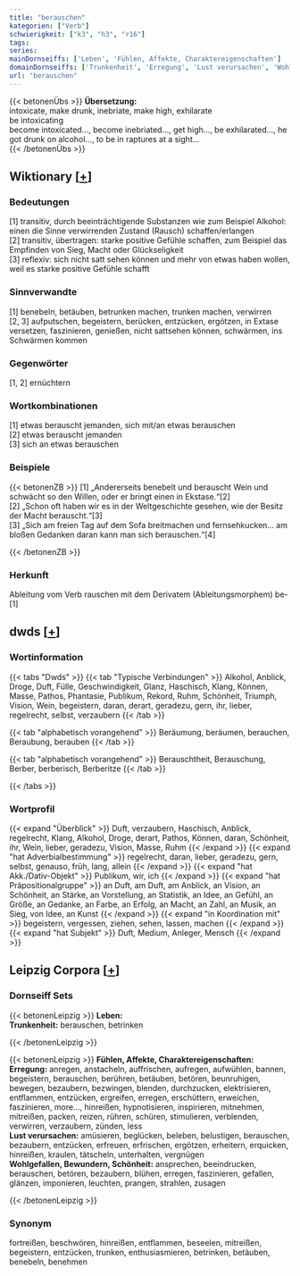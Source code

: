 ```yaml
---
title: "berauschen"
kategorien: ["Verb"]
schwierigkeit: ["k3", "h3", "r16"]
tags:
series:
mainDornseiffs: ['Leben', 'Fühlen, Affekte, Charaktereigenschaften']
domainDornseiffs: ['Trunkenheit', 'Erregung', 'Lust verursachen', 'Wohlgefallen, Bewundern, Schönheit']
url: "berauschen"
---
```


{{< betonenÜbs >}}
**Übersetzung:**  
intoxicate, make drunk, inebriate, make high, exhilarate  
be intoxicating  
become intoxicated..., become inebriated..., get high..., be exhilarated..., he got drunk on alcohol..., to be in raptures at a sight...  
{{< /betonenÜbs >}}

## Wiktionary [[+](https://de.wiktionary.org/wiki/berauschen)]

### Bedeutungen
[1] transitiv, durch beeinträchtigende Substanzen wie zum Beispiel Alkohol: einen die Sinne verwirrenden Zustand (Rausch) schaffen/erlangen  
[2] transitiv, übertragen: starke positive Gefühle schaffen, zum Beispiel das Empfinden von Sieg, Macht oder Glückseligkeit  
[3] reflexiv: sich nicht satt sehen können und mehr von etwas haben wollen, weil es starke positive Gefühle schafft  

### Sinnverwandte
[1] benebeln, betäuben, betrunken machen, trunken machen, verwirren  
[2, 3] aufputschen, begeistern, berücken, entzücken, ergötzen, in Extase versetzen, faszinieren, genießen, nicht sattsehen können, schwärmen, ins Schwärmen kommen  

### Gegenwörter
[1, 2] ernüchtern  

### Wortkombinationen
[1] etwas berauscht jemanden, sich mit/an etwas berauschen  
[2] etwas berauscht jemanden  
[3] sich an etwas berauschen  

### Beispiele
{{< betonenZB >}}
[1] „Andererseits benebelt und berauscht Wein und schwächt so den Willen, oder er bringt einen in Ekstase.“[2]  
[2] „Schon oft haben wir es in der Weltgeschichte gesehen, wie der Besitz der Macht berauscht.“[3]  
[3] „Sich am freien Tag auf dem Sofa breitmachen und fernsehkucken... am bloßen Gedanken daran kann man sich berauschen.“[4]  

{{< /betonenZB >}}
### Herkunft
Ableitung vom Verb rauschen mit dem Derivatem (Ableitungsmorphem) be-[1]  



## dwds [[+](https://www.dwds.de/wb/berauschen)]

### Wortinformation
{{< tabs "Dwds" >}}
{{< tab "Typische Verbindungen" >}}
Alkohol, Anblick, Droge, Duft, Fülle, Geschwindigkeit, Glanz, Haschisch, Klang, Können, Masse, Pathos, Phantasie, Publikum, Rekord, Ruhm, Schönheit, Triumph, Vision, Wein, begeistern, daran, derart, geradezu, gern, ihr, lieber, regelrecht, selbst, verzaubern
{{< /tab >}}

{{< tab "alphabetisch vorangehend" >}}
Beräumung, beräumen, berauchen, Beraubung, berauben
{{< /tab >}}

{{< tab "alphabetisch vorangehend" >}}
Berauschtheit, Berauschung, Berber, berberisch, Berberitze
{{< /tab >}}

{{< /tabs >}}

### Wortprofil
{{< expand "Überblick" >}} Duft, verzaubern, Haschisch, Anblick, regelrecht, Klang, Alkohol, Droge, derart, Pathos, Können, daran, Schönheit, ihr, Wein, lieber, geradezu, Vision, Masse, Ruhm {{< /expand >}}
{{< expand "hat Adverbialbestimmung" >}} regelrecht, daran, lieber, geradezu, gern, selbst, genauso, früh, lang, allein {{< /expand >}}
{{< expand "hat Akk./Dativ-Objekt" >}} Publikum, wir, ich {{< /expand >}}
{{< expand "hat Präpositionalgruppe" >}} an Duft, am Duft, am Anblick, an Vision, an Schönheit, an Stärke, an Vorstellung, an Statistik, an Idee, an Gefühl, an Größe, an Gedanke, an Farbe, an Erfolg, an Macht, an Zahl, an Musik, an Sieg, von Idee, an Kunst {{< /expand >}}
{{< expand "in Koordination mit" >}} begeistern, vergessen, ziehen, sehen, lassen, machen {{< /expand >}}
{{< expand "hat Subjekt" >}} Duft, Medium, Anleger, Mensch {{< /expand >}}

## Leipzig Corpora [[+](https://corpora.uni-leipzig.de/en/res?word=berauschen&corpusId=deu_newscrawl-public_2018)]

### Dornseiff Sets
{{< betonenLeipzig >}}
**Leben:**  
**Trunkenheit:** berauschen, betrinken  

{{< /betonenLeipzig >}}


{{< betonenLeipzig >}}
**Fühlen, Affekte, Charaktereigenschaften:**  
**Erregung:** anregen, anstacheln, auffrischen, aufregen, aufwühlen, bannen, begeistern, berauschen, berühren, betäuben, betören, beunruhigen, bewegen, bezaubern, bezwingen, blenden, durchzucken, elektrisieren, entflammen, entzücken, ergreifen, erregen, erschüttern, erweichen, faszinieren, more..., hinreißen, hypnotisieren, inspirieren, mitnehmen, mitreißen, packen, reizen, rühren, schüren, stimulieren, verblenden, verwirren, verzaubern, zünden, less  
**Lust verursachen:** amüsieren, beglücken, beleben, belustigen, berauschen, bezaubern, entzücken, erfreuen, erfrischen, ergötzen, erheitern, erquicken, hinreißen, kraulen, tätscheln, unterhalten, vergnügen  
**Wohlgefallen, Bewundern, Schönheit:** ansprechen, beeindrucken, berauschen, betören, bezaubern, blühen, erregen, faszinieren, gefallen, glänzen, imponieren, leuchten, prangen, strahlen, zusagen  

{{< /betonenLeipzig >}}

### Synonym
fortreißen, beschwören, hinreißen, entflammen, beseelen, mitreißen, begeistern, entzücken, trunken, enthusiasmieren, betrinken, betäuben, benebeln, benehmen

